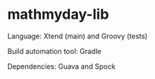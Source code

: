# mathmyday-lib

Language: Xtend (main) and Groovy (tests)

Build automation tool: Gradle

Dependencies: Guava and Spock
